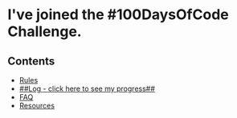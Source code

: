 # I've joined the #100DaysOfCode Challenge.

## Contents
* [Rules](rules.md)
* [##Log - click here to see my progress##](log.md)
* [FAQ](FAQ.md)
* [Resources](resources.md)

